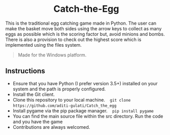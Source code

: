 <h1 align="center"> Catch-the-Egg </h1>

This is the traditional egg catching game made in Python. 
The user can make the basket move both sides using the arrow keys to collect as many eggs as possible which is the scoring factor but, avoid minions and bombs. 
There is also a provision to check out the highest score which is implemented using the files system.

> Made for the Windows platform.

## Instructions 

 * Ensure that you have Python (I prefer version 3.5+) installed on your system and the path is properly configured. 
 * Install the Git client. 
 * Clone this repository to your local machine. ` ` ` git clone https://github.com/aditi-gulati/Catch_the_egg ` ` `
 * Install pygame via the pip package manager. ` ` ` pip install pygame ` ` ` 
 * You can find the main source file within the src directory. Run the code and you have the game 
 * Contributions are always welcomed. 
